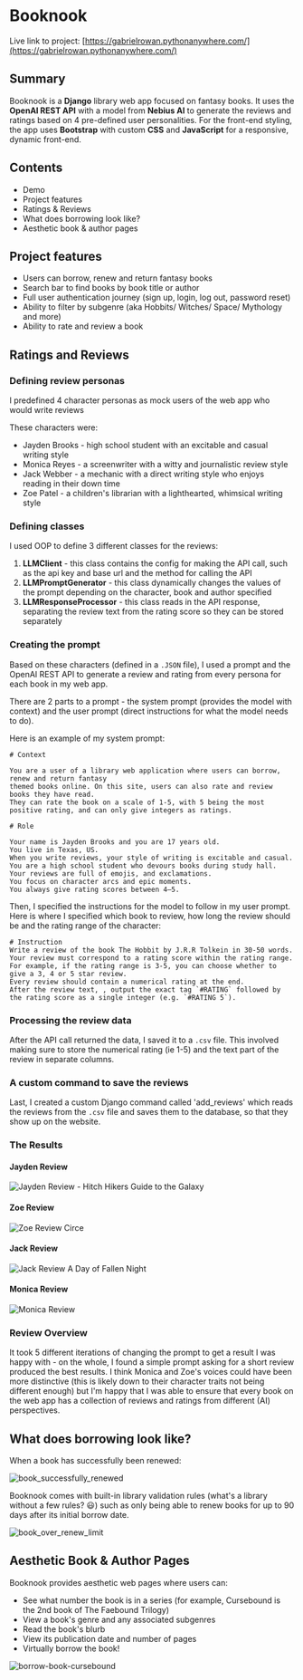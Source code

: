 # Booknook

Live link to project: [https://gabrielrowan.pythonanywhere.com/](https://gabrielrowan.pythonanywhere.com/)

## Summary

Booknook is a **Django** library web app focused on fantasy books. 
It uses the **OpenAI REST API** with a model from **Nebius AI** to generate the reviews and ratings based on 4 pre-defined user personalities.
For the front-end styling, the app uses **Bootstrap** with custom **CSS** and **JavaScript** for a responsive, dynamic front-end.


## Contents
- Demo
- Project features
- Ratings & Reviews
- What does borrowing look like?
- Aesthetic book & author pages



## Project features
- Users can borrow, renew and return fantasy books
- Search bar to find books by book title or author
- Full user authentication journey (sign up, login, log out, password reset)
- Ability to filter by subgenre (aka Hobbits/ Witches/ Space/ Mythology and more)
- Ability to rate and review a book

## Ratings and Reviews

### Defining review personas 

I predefined 4 character personas as mock users of the web app who would write reviews

These characters were:
- Jayden Brooks - high school student with an excitable and casual writing style
- Monica Reyes - a screenwriter with a witty and journalistic review style
- Jack Webber - a mechanic with a direct writing style who enjoys reading in their down time
- Zoe Patel - a children's librarian with a lighthearted, whimsical writing style

### Defining classes

I used OOP to define 3 different classes for the reviews:
1) **LLMClient** - this class contains the config for making the API call, such as the api key and base url and the method for calling the API
2) **LLMPromptGenerator** - this class dynamically changes the values of the prompt depending on the character, book and author specified
3) **LLMResponseProcessor** - this class reads in the API response, separating the review text from the rating score so they can be stored separately


### Creating the prompt

Based on these characters (defined in a `.JSON` file), I used a prompt and the OpenAI REST API to generate a review and rating from every persona for each book in my web app. 

There are 2 parts to a prompt - the system prompt (provides the model with context) and the user prompt (direct instructions for what the model needs to do).

Here is an example of my system prompt:

```
# Context
        
You are a user of a library web application where users can borrow, renew and return fantasy 
themed books online. On this site, users can also rate and review books they have read. 
They can rate the book on a scale of 1-5, with 5 being the most positive rating, and can only give integers as ratings. 
        
# Role 

Your name is Jayden Brooks and you are 17 years old. 
You live in Texas, US. 
When you write reviews, your style of writing is excitable and casual.
You are a high school student who devours books during study hall. Your reviews are full of emojis, and exclamations.
You focus on character arcs and epic moments.
You always give rating scores between 4–5.
```

Then, I specified the instructions for the model to follow in my user prompt. Here is where I specified which book to review, how long the review should be and the rating range of the character:

```
# Instruction
Write a review of the book The Hobbit by J.R.R Tolkein in 30-50 words. 
Your review must correspond to a rating score within the rating range. 
For example, if the rating range is 3-5, you can choose whether to give a 3, 4 or 5 star review.
Every review should contain a numerical rating at the end.
After the review text, , output the exact tag `#RATING` followed by the rating score as a single integer (e.g. `#RATING 5`).

```

### Processing the review data

After the API call returned the data, I saved it to a `.csv` file. This involved making sure to store the numerical rating (ie 1-5) and the text part of the review in separate columns. 

### A custom command to save the reviews

Last, I created a custom Django command called 'add_reviews' which reads the reviews from the `.csv` file and saves them to the database, so that they show up on the website.

### The Results

#### Jayden Review

![Jayden Review - Hitch Hikers Guide to the Galaxy](https://github.com/user-attachments/assets/5a639e6a-11b7-450c-a4e3-5d62f0e4f6b1)

#### Zoe Review

![Zoe Review Circe](https://github.com/user-attachments/assets/27ab19bd-5cc7-4ff9-aa5c-fbcd3e9c03eb)

#### Jack Review

![Jack Review A Day of Fallen Night](https://github.com/user-attachments/assets/20c0b64b-6d3a-4410-9788-20aab340b9c8)

#### Monica Review

![Monica Review](https://github.com/user-attachments/assets/92760fe2-b19e-40de-a368-3f7c0c1f5f3a)

### Review Overview

It took 5 different iterations of changing the prompt to get a result I was happy with - on the whole, I found a simple prompt asking for a short review produced the best results. 
I think Monica and Zoe's voices could have been more distinctive (this is likely down to their character traits not being different enough) but I'm happy that I was able
to ensure that every book on the web app has a collection of reviews and ratings from different (AI) perspectives.


## What does borrowing look like?

When a book has successfully been renewed:

![book_successfully_renewed](https://github.com/user-attachments/assets/f2bca456-2508-4ae2-a091-20c813cc477c)

Booknook comes with built-in library validation rules (what's a library without a few rules? :smiley:) such as only being able to renew books for up to 90 days after its initial borrow date.

![book_over_renew_limit](https://github.com/user-attachments/assets/9be71c36-96f2-4bed-b282-3a4c32ff1dfd)

## Aesthetic Book & Author Pages

Booknook provides aesthetic web pages where users can:
- See what number the book is in a series (for example, Cursebound is the 2nd book of The Faebound Trilogy)
- View a book's genre and any associated subgenres
- Read the book's blurb
- View its publication date and number of pages
- Virtually borrow the book!

![borrow-book-cursebound](https://github.com/user-attachments/assets/72b1484c-2801-4178-a641-fa5cc2d5b639)





